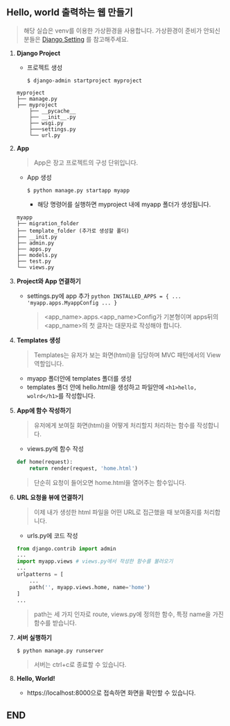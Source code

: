 ## Hello, world 출력하는 웹 만들기

> 해당 실습은 venv를 이용한 가상환경을 사용합니다.
> 가상환경이 준비가 안되신 분들은 [Django Setting](https://github.com/sangyeol-kim/python_study/tree/master/django/setting) 를 참고해주세요.

1.  **Django Project**

    - 프로젝트 생성

        `$ django-admin startproject myproject`

    ```
    myproject
    ├── manage.py
    ├── myproject
        ├── __pycache__
        ├── __init__.py
        ├── wsgi.py
        ├───settings.py
        └── url.py
    ```

2.  **App**

    > App은 장고 프로젝트의 구성 단위입니다.

    - App 생성

        `$ python manage.py startapp myapp`

        - 해당 명령어를 실행하면 myproject 내에 myapp 폴더가 생성됩니다.

    ```
    myapp
    ├── migration_folder
    ├── template_folder (추가로 생성할 폴더)
    ├── __init.py
    ├── admin.py
    ├── apps.py
    ├── models.py
    ├── test.py
    └── views.py
    ```

3.  **Project와 App 연결하기**

    - settings.py에 app 추가
      `python INSTALLED_APPS = { ... 'myapp.apps.MyappConfig ... }`
      > <app_name>.apps.<app_name>Config가 기본형이며 apps뒤의 <app_name>의 첫 글자는 대문자로 작성해야 합니다.

4.  **Templates 생성**

    > Templates는 유저가 보는 화면(html)을 담당하며 MVC 패턴에서의 View 역할입니다.

    - myapp 폴더안에 templates 폴더를 생성
    - templates 폴더 안에 hello.html을 생성하고 파일안에 `<h1>hello, wolrd</h1>`를 작성합니다.

5.  **App에 함수 작성하기**

    > 유저에게 보여질 화면(html)을 어떻게 처리할지 처리하는 함수를 작성합니다.

    - views.py에 함수 작성

    ```python
    def home(request):
        return render(request, 'home.html')
    ```

    > 단순히 요청이 들어오면 home.html을 열어주는 함수입니다.

6.  **URL 요청을 뷰에 연결하기**

    > 이제 내가 생성한 html 파일을 어떤 URL로 접근했을 때 보여줄지를 처리합니다.

    - urls.py에 코드 작성

    ```python
    from django.contrib import admin
    ...
    import myapp.views # views.py에서 작성한 함수를 불러오기
    ...
    urlpatterns = [
        ...
        path('', myapp.views.home, name='home')
    ]
    ...
    ```

    > path는 세 가지 인자로 route, views.py에 정의한 함수, 특정 name을 가진 함수를 받습니다.

7.  **서버 실행하기**

    ```
    $ python manage.py runserver
    ```

    > 서버는 ctrl+c로 종료할 수 있습니다.

8.  **Hello, World!**

    - https://localhost:8000으로 접속하면 화면을 확인할 수 있습니다.

## END

